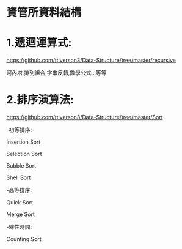 # 資管所資料結構

# 1.遞迴運算式:
https://github.com/ttiverson3/Data-Structure/tree/master/recursive

河內塔,排列組合,字串反轉,數學公式...等等

# 2.排序演算法:
https://github.com/ttiverson3/Data-Structure/tree/master/Sort

-初等排序:

Insertion Sort

Selection Sort

Bubble Sort

Shell Sort

-高等排序:

Quick Sort

Merge Sort

-線性時間:

Counting Sort

